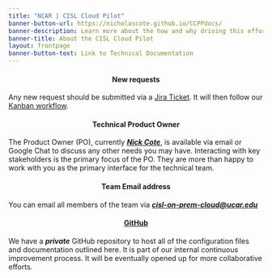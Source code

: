 ```yaml
---
title: "NCAR | CISL Cloud Pilot"
banner-button-url: https://nicholascote.github.io/CCPPdocs/
banner-description: Learn more about the how and why driving this effort
banner-title: About the CISL Cloud Pilot
layout: frontpage
banner-button-text: Link to Technical Documentation
---
```


#### <center> New requests </center>

Any new request should be submitted via a [Jira Ticket](https://jira.ucar.edu/secure/CreateIssue!default.jspa). It will then follow our [Kanban workflow](../how-to/agile.md#kanban-board). 

#### <center> Technical Product Owner </center>

The Product Owner (PO), currently ***[Nick Cote](mailto:ncote@ucar.edu)***, is available via email or Google Chat to discuss any other needs you may have. Interacting with key stakeholders is the primary focus of the PO. They are more than happy to work with you as the primary interface for the technical team. 

#### <center> Team Email address </center>
You can email all members of the team via ***[cisl-on-prem-cloud@ucar.edu](mailto:cisl-on-prem-cloud@ucar.edu)***

#### <center> <a href="https://github.com/NCAR/cisl-cloud/">GitHub</a> </center>

We have a ***private*** GitHub repository to host all of the configuration files and documentation outlined here. It is part of our internal continuous improvement process. It will be eventually opened up for more collaborative efforts.